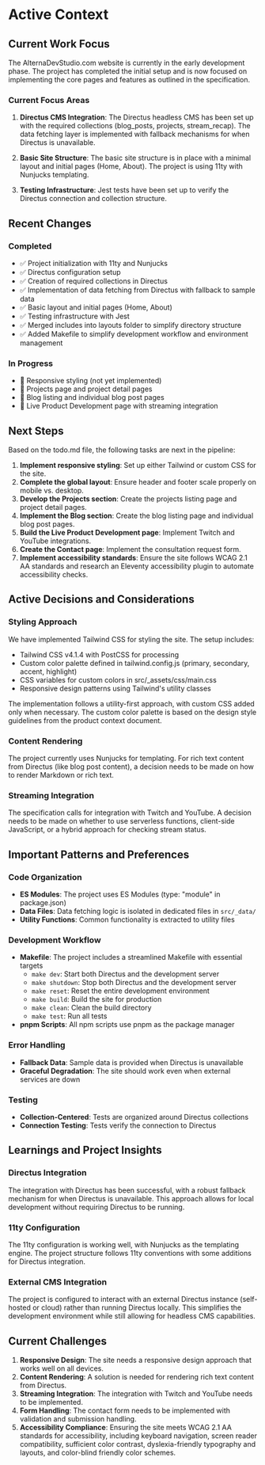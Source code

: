 # Active Context

## Current Work Focus

The AlternaDevStudio.com website is currently in the early development phase. The project has completed the initial setup and is now focused on implementing the core pages and features as outlined in the specification.

### Current Focus Areas

1. **Directus CMS Integration**: The Directus headless CMS has been set up with the required collections (blog_posts, projects, stream_recap). The data fetching layer is implemented with fallback mechanisms for when Directus is unavailable.

2. **Basic Site Structure**: The basic site structure is in place with a minimal layout and initial pages (Home, About). The project is using 11ty with Nunjucks templating.

3. **Testing Infrastructure**: Jest tests have been set up to verify the Directus connection and collection structure.

## Recent Changes

### Completed

- ✅ Project initialization with 11ty and Nunjucks
- ✅ Directus configuration setup
- ✅ Creation of required collections in Directus
- ✅ Implementation of data fetching from Directus with fallback to sample data
- ✅ Basic layout and initial pages (Home, About)
- ✅ Testing infrastructure with Jest
- ✅ Merged includes into layouts folder to simplify directory structure
- ✅ Added Makefile to simplify development workflow and environment management

### In Progress

- 🔄 Responsive styling (not yet implemented)
- 🔄 Projects page and project detail pages
- 🔄 Blog listing and individual blog post pages
- 🔄 Live Product Development page with streaming integration

## Next Steps

Based on the todo.md file, the following tasks are next in the pipeline:

1. **Implement responsive styling**: Set up either Tailwind or custom CSS for the site.
2. **Complete the global layout**: Ensure header and footer scale properly on mobile vs. desktop.
3. **Develop the Projects section**: Create the projects listing page and project detail pages.
4. **Implement the Blog section**: Create the blog listing page and individual blog post pages.
5. **Build the Live Product Development page**: Implement Twitch and YouTube integrations.
6. **Create the Contact page**: Implement the consultation request form.
7. **Implement accessibility standards**: Ensure the site follows WCAG 2.1 AA standards and research an Eleventy accessibility plugin to automate accessibility checks.

## Active Decisions and Considerations

### Styling Approach

We have implemented Tailwind CSS for styling the site. The setup includes:

- Tailwind CSS v4.1.4 with PostCSS for processing
- Custom color palette defined in tailwind.config.js (primary, secondary, accent, highlight)
- CSS variables for custom colors in src/_assets/css/main.css
- Responsive design patterns using Tailwind's utility classes

The implementation follows a utility-first approach, with custom CSS added only when necessary. The custom color palette is based on the design style guidelines from the product context document.

### Content Rendering

The project currently uses Nunjucks for templating. For rich text content from Directus (like blog post content), a decision needs to be made on how to render Markdown or rich text.

### Streaming Integration

The specification calls for integration with Twitch and YouTube. A decision needs to be made on whether to use serverless functions, client-side JavaScript, or a hybrid approach for checking stream status.

## Important Patterns and Preferences

### Code Organization

- **ES Modules**: The project uses ES Modules (type: "module" in package.json)
- **Data Files**: Data fetching logic is isolated in dedicated files in `src/_data/`
- **Utility Functions**: Common functionality is extracted to utility files

### Development Workflow

- **Makefile**: The project includes a streamlined Makefile with essential targets
  - `make dev`: Start both Directus and the development server
  - `make shutdown`: Stop both Directus and the development server
  - `make reset`: Reset the entire development environment
  - `make build`: Build the site for production
  - `make clean`: Clean the build directory
  - `make test`: Run all tests
- **pnpm Scripts**: All npm scripts use pnpm as the package manager

### Error Handling

- **Fallback Data**: Sample data is provided when Directus is unavailable
- **Graceful Degradation**: The site should work even when external services are down

### Testing

- **Collection-Centered**: Tests are organized around Directus collections
- **Connection Testing**: Tests verify the connection to Directus

## Learnings and Project Insights

### Directus Integration

The integration with Directus has been successful, with a robust fallback mechanism for when Directus is unavailable. This approach allows for local development without requiring Directus to be running.

### 11ty Configuration

The 11ty configuration is working well, with Nunjucks as the templating engine. The project structure follows 11ty conventions with some additions for Directus integration.

### External CMS Integration

The project is configured to interact with an external Directus instance (self-hosted or cloud) rather than running Directus locally. This simplifies the development environment while still allowing for headless CMS capabilities.

## Current Challenges

1. **Responsive Design**: The site needs a responsive design approach that works well on all devices.
2. **Content Rendering**: A solution is needed for rendering rich text content from Directus.
3. **Streaming Integration**: The integration with Twitch and YouTube needs to be implemented.
4. **Form Handling**: The contact form needs to be implemented with validation and submission handling.
5. **Accessibility Compliance**: Ensuring the site meets WCAG 2.1 AA standards for accessibility, including keyboard navigation, screen reader compatibility, sufficient color contrast, dyslexia-friendly typography and layouts, and color-blind friendly color schemes.
